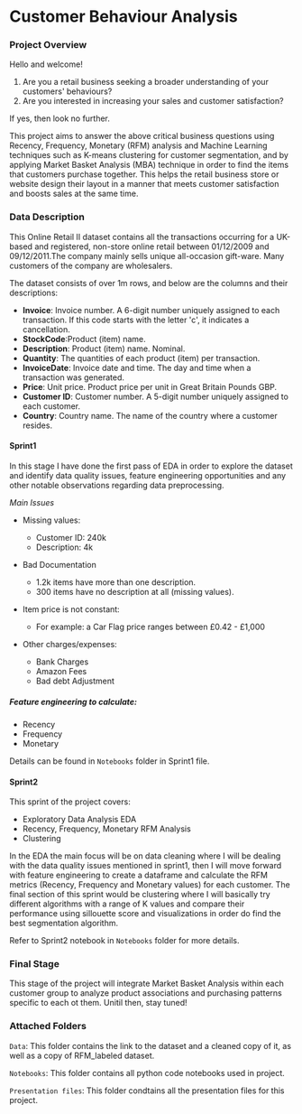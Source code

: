 # Customer Behaviour Analysis
### Project Overview

Hello and welcome!

1. Are you a retail business seeking a broader understanding of your customers' behaviours?
2. Are you interested in increasing your sales and customer satisfaction?

If yes, then look no further.

This project aims to answer the above critical business questions using Recency, Frequency, Monetary (RFM) analysis and Machine Learning techniques such as K-means clustering for customer segmentation, and by applying Market Basket Analysis (MBA) technique in order to find the items that customers purchase together. This helps the retail business store or website design their layout in a manner that meets customer satisfaction and boosts sales at the same time. 

### Data Description
This Online Retail II dataset contains all the transactions occurring for a UK-based and registered, non-store online retail between 01/12/2009 and 09/12/2011.The company mainly sells unique all-occasion gift-ware. Many customers of the company are wholesalers.

The dataset consists of over 1m rows, and below are the columns and their descriptions:
- **Invoice**: Invoice number. A 6-digit number uniquely assigned to each transaction. If this code starts with the letter 'c', it indicates a cancellation.
- **StockCode**:Product (item) name.
- **Description**: Product (item) name. Nominal.
- **Quantity**: The quantities of each product (item) per transaction.
- **InvoiceDate**: Invoice date and time. The day and time when a transaction was generated.
- **Price**: Unit price. Product price per unit in Great Britain Pounds GBP.
- **Customer ID**: Customer number. A 5-digit number uniquely assigned to each customer.
- **Country**: Country name. The name of the country where a customer resides.

#### Sprint1
In this stage I have done the first pass of EDA in order to explore the dataset and identify data quality issues, feature engineering opportunities and any other notable observations regarding data preprocessing.

*Main Issues*

- Missing values:   
  - Customer ID: 240k           
  - Description: 4k

- Bad Documentation
  - 1.2k items have more than one description.
  - 300 items have no description at all (missing values).

- Item price is not constant:
  - For example: a Car Flag price ranges between £0.42 - £1,000

- Other charges/expenses:
  - Bank Charges
  - Amazon Fees
  - Bad debt Adjustment

##### Feature engineering to calculate:
- Recency 
- Frequency		
- Monetary

Details can be found in `Notebooks` folder in Sprint1 file.

#### Sprint2

This sprint of the project covers:

- Exploratory Data Analysis EDA
- Recency, Frequency, Monetary RFM Analysis
- Clustering

 In the EDA the main focus will be on data cleaning where I will be dealing with the data quality issues mentioned in sprint1, then I will move forward with feature engineering to create a dataframe and calculate the RFM metrics (Recency, Frequency and Monetary values) for each customer. The final section of this sprint would be clustering where I will basically try different algorithms with a range of K values and compare their performance using sillouette score and visualizations in order do find the best segmentation algorithm.

Refer to Sprint2 notebook in `Notebooks` folder for more details.

### Final Stage

This stage of the project will integrate Market Basket Analysis within each customer group to analyze product associations and purchasing patterns specific to each ot them. Unitil then, stay tuned!



### Attached Folders

`Data`: This folder contains the link to the dataset and a cleaned copy of it, as well as a copy of RFM_labeled dataset.

`Notebooks`: This folder contains all python code notebooks used in project.

`Presentation files`: This folder condtains all the presentation files for this project.
